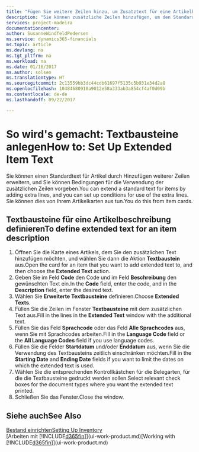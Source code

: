 ```yaml
---
title: "Fügen Sie weitere Zeilen hinzu, um Zusatztext für eine Artikelbeschreibung zu definieren| Microsoft Docs"
description: "Sie können zusätzliche Zeilen hinzufügen, um den Standardtext zu erweitern, der einen Artikel enthält."
services: project-madeira
documentationcenter: 
author: SusanneWindfeldPedersen
ms.service: dynamics365-financials
ms.topic: article
ms.devlang: na
ms.tgt_pltfrm: na
ms.workload: na
ms.date: 01/16/2017
ms.author: solsen
ms.translationtype: HT
ms.sourcegitcommit: 2c13559bb3dc44cdb61697f5135c5b931e34d2a8
ms.openlocfilehash: 10484680910a9012e58a333ab3a854cf4af0d09b
ms.contentlocale: de-de
ms.lasthandoff: 09/22/2017

---
```

# <a name="how-to-set-up-extended-item-text"></a><span data-ttu-id="8ec2b-103">So wird's gemacht: Textbausteine anlegen</span><span class="sxs-lookup"><span data-stu-id="8ec2b-103">How to: Set Up Extended Item Text</span></span>
<span data-ttu-id="8ec2b-104">Sie können einen Standardtext für Artikel durch Hinzufügen weiterer Zeilen erweitern, und Sie können Bedingungen für die Verwendung der zusätzlichen Zeilen vorgeben.</span><span class="sxs-lookup"><span data-stu-id="8ec2b-104">You can extend a standard text for items by adding extra lines, and you can set up conditions for use of the extra lines.</span></span> <span data-ttu-id="8ec2b-105">Sie können dies von Ihrem Artikelkarten aus tun.</span><span class="sxs-lookup"><span data-stu-id="8ec2b-105">You do this from item cards.</span></span>

## <a name="to-define-extended-text-for-an-item-description"></a><span data-ttu-id="8ec2b-106">Textbausteine für eine Artikelbeschreibung definieren</span><span class="sxs-lookup"><span data-stu-id="8ec2b-106">To define extended text for an item description</span></span>
1. <span data-ttu-id="8ec2b-107">Öffnen Sie die Karte eines Artikels, dem Sie den zusätzlichen Text hinzufügen möchten, und wählen Sie dann die Aktion **Textbaustein** aus.</span><span class="sxs-lookup"><span data-stu-id="8ec2b-107">Open the card for an item that you want to add extended text to, and then choose the **Extended Text** action.</span></span>
2. <span data-ttu-id="8ec2b-108">Geben Sie im Feld **Code** den Code und im Feld **Beschreibung** den gewünschten Text ein.</span><span class="sxs-lookup"><span data-stu-id="8ec2b-108">In the **Code** field, enter the code, and in the **Description** field, enter the desired text.</span></span>
3. <span data-ttu-id="8ec2b-109">Wählen Sie **Erweiterte Textbausteine** definieren.</span><span class="sxs-lookup"><span data-stu-id="8ec2b-109">Choose **Extended Texts**.</span></span>
4. <span data-ttu-id="8ec2b-110">Füllen Sie die Zeilen im Fenster **Textbausteine** mit dem zusätzlichen Text aus.</span><span class="sxs-lookup"><span data-stu-id="8ec2b-110">Fill in the lines in the **Extended Text** window with the additional text.</span></span>
5. <span data-ttu-id="8ec2b-111">Füllen Sie das Feld **Sprachcode** oder das Feld **Alle Sprachcodes** aus, wenn Sie mit Sprachcodes arbeiten.</span><span class="sxs-lookup"><span data-stu-id="8ec2b-111">Fill in the **Language Code** field or the **All Language Codes** field if you use language codes.</span></span>
6. <span data-ttu-id="8ec2b-112">Füllen Sie die Felder **Startdatum** und/oder **Enddatum** aus, wenn Sie die Verwendung des Textbausteins zeitlich einschränken möchten.</span><span class="sxs-lookup"><span data-stu-id="8ec2b-112">Fill in the **Starting Date** and **Ending Date** fields if you want to limit the dates on which the extended text is used.</span></span>
7. <span data-ttu-id="8ec2b-113">Wählen Sie die entsprechenden Kontrollkästchen für die Belegarten, für die die Textbausteine gedruckt werden sollen.</span><span class="sxs-lookup"><span data-stu-id="8ec2b-113">Select relevant check boxes for the document types where you want the extended text printed.</span></span>
8. <span data-ttu-id="8ec2b-114">Schließen Sie das Fenster.</span><span class="sxs-lookup"><span data-stu-id="8ec2b-114">Close the window.</span></span>

## <a name="see-also"></a><span data-ttu-id="8ec2b-115">Siehe auch</span><span class="sxs-lookup"><span data-stu-id="8ec2b-115">See Also</span></span>
[<span data-ttu-id="8ec2b-116">Bestand einrichten</span><span class="sxs-lookup"><span data-stu-id="8ec2b-116">Setting Up Inventory</span></span>](inventory-setup-inventory.md)  
<span data-ttu-id="8ec2b-117">[Arbeiten mit [!INCLUDE[d365fin](includes/d365fin_md.md)]](ui-work-product.md)</span><span class="sxs-lookup"><span data-stu-id="8ec2b-117">[Working with [!INCLUDE[d365fin](includes/d365fin_md.md)]](ui-work-product.md)</span></span>

